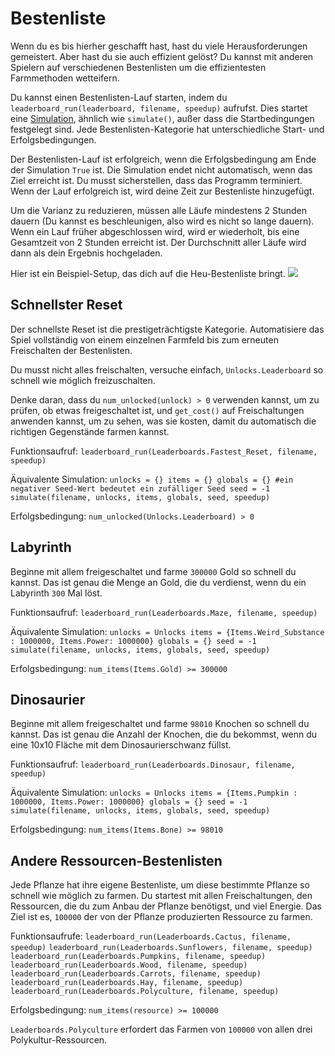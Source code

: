 # Bestenliste
Wenn du es bis hierher geschafft hast, hast du viele Herausforderungen gemeistert. Aber hast du sie auch effizient gelöst?
Du kannst mit anderen Spielern auf verschiedenen Bestenlisten um die effizientesten Farmmethoden wetteifern.

Du kannst einen Bestenlisten-Lauf starten, indem du `leaderboard_run(leaderboard, filename, speedup)` aufrufst.
Dies startet eine [Simulation](docs/unlocks/simulation.md), ähnlich wie `simulate()`, außer dass die Startbedingungen festgelegt sind. Jede Bestenlisten-Kategorie hat unterschiedliche Start- und Erfolgsbedingungen.

Der Bestenlisten-Lauf ist erfolgreich, wenn die Erfolgsbedingung am Ende der Simulation `True` ist. Die Simulation endet nicht automatisch, wenn das Ziel erreicht ist. Du musst sicherstellen, dass das Programm terminiert.
Wenn der Lauf erfolgreich ist, wird deine Zeit zur Bestenliste hinzugefügt.

Um die Varianz zu reduzieren, müssen alle Läufe mindestens 2 Stunden dauern (Du kannst es beschleunigen, also wird es nicht so lange dauern). Wenn ein Lauf früher abgeschlossen wird, wird er wiederholt, bis eine Gesamtzeit von 2 Stunden erreicht ist. Der Durchschnitt aller Läufe wird dann als dein Ergebnis hochgeladen.

Hier ist ein Beispiel-Setup, das dich auf die Heu-Bestenliste bringt.
![](LeaderboardSetup400)

## Schnellster Reset
Der schnellste Reset ist die prestigeträchtigste Kategorie. Automatisiere das Spiel vollständig von einem einzelnen Farmfeld bis zum erneuten Freischalten der Bestenlisten.

Du musst nicht alles freischalten, versuche einfach, `Unlocks.Leaderboard` so schnell wie möglich freizuschalten.

Denke daran, dass du `num_unlocked(unlock) > 0` verwenden kannst, um zu prüfen, ob etwas freigeschaltet ist, und `get_cost()` auf Freischaltungen anwenden kannst, um zu sehen, was sie kosten, damit du automatisch die richtigen Gegenstände farmen kannst.

Funktionsaufruf:
`leaderboard_run(Leaderboards.Fastest_Reset, filename, speedup)`

Äquivalente Simulation:
`unlocks = {}
items = {}
globals = {}
#ein negativer Seed-Wert bedeutet ein zufälliger Seed
seed = -1
simulate(filename, unlocks, items, globals, seed, speedup)`

Erfolgsbedingung:
`num_unlocked(Unlocks.Leaderboard) > 0`

## Labyrinth
Beginne mit allem freigeschaltet und farme `300000` Gold so schnell du kannst. Das ist genau die Menge an Gold, die du verdienst, wenn du ein Labyrinth `300` Mal löst.

Funktionsaufruf:
`leaderboard_run(Leaderboards.Maze, filename, speedup)`

Äquivalente Simulation:
`unlocks = Unlocks
items = {Items.Weird_Substance : 1000000, Items.Power: 1000000}
globals = {}
seed = -1
simulate(filename, unlocks, items, globals, seed, speedup)`

Erfolgsbedingung:
`num_items(Items.Gold) >= 300000`

## Dinosaurier
Beginne mit allem freigeschaltet und farme `98010` Knochen so schnell du kannst. Das ist genau die Anzahl der Knochen, die du bekommst, wenn du eine 10x10 Fläche mit dem Dinosaurierschwanz füllst.

Funktionsaufruf:
`leaderboard_run(Leaderboards.Dinosaur, filename, speedup)`

Äquivalente Simulation:
`unlocks = Unlocks
items = {Items.Pumpkin : 1000000, Items.Power: 1000000}
globals = {}
seed = -1
simulate(filename, unlocks, items, globals, seed, speedup)`

Erfolgsbedingung:
`num_items(Items.Bone) >= 98010`

## Andere Ressourcen-Bestenlisten
Jede Pflanze hat ihre eigene Bestenliste, um diese bestimmte Pflanze so schnell wie möglich zu farmen. Du startest mit allen Freischaltungen, den Ressourcen, die du zum Anbau der Pflanze benötigst, und viel Energie. Das Ziel ist es, `100000` der von der Pflanze produzierten Ressource zu farmen.

Funktionsaufrufe:
`leaderboard_run(Leaderboards.Cactus, filename, speedup)`
`leaderboard_run(Leaderboards.Sunflowers, filename, speedup)`
`leaderboard_run(Leaderboards.Pumpkins, filename, speedup)`
`leaderboard_run(Leaderboards.Wood, filename, speedup)`
`leaderboard_run(Leaderboards.Carrots, filename, speedup)`
`leaderboard_run(Leaderboards.Hay, filename, speedup)`
`leaderboard_run(Leaderboards.Polyculture, filename, speedup)`

Erfolgsbedingung:
`num_items(resource) >= 100000`

`Leaderboards.Polyculture` erfordert das Farmen von `100000` von allen drei Polykultur-Ressourcen.
